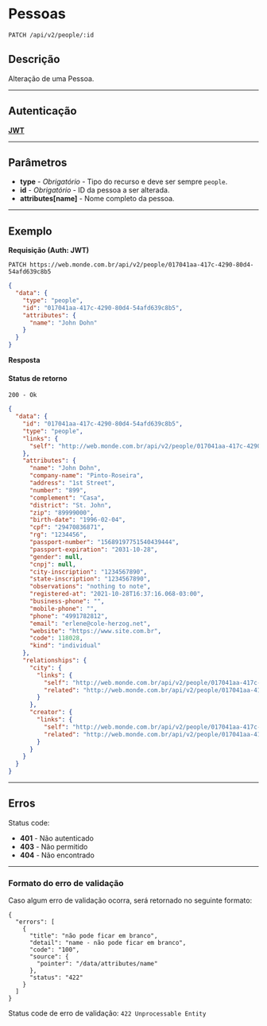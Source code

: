 # Pessoas

    PATCH /api/v2/people/:id

## Descrição
Alteração de uma Pessoa.

***

## Autenticação
**[JWT](v1/authentication/POST_tokens.md)**

***

## Parâmetros
- **type** - *Obrigatório* - Tipo do recurso e deve ser sempre <code>people</code>.
- **id** - *Obrigatório* - ID da pessoa a ser alterada.
- **attributes[name]** - Nome completo da pessoa.

***

## Exemplo
  **Requisição (Auth: JWT)**

    PATCH https://web.monde.com.br/api/v2/people/017041aa-417c-4290-80d4-54afd639c8b5

  ``` json
  {
    "data": {
      "type": "people",
      "id": "017041aa-417c-4290-80d4-54afd639c8b5",
      "attributes": {
        "name": "John Dohn"
      }
    }
  }
  ```

  **Resposta**

  #### Status de retorno

    200 - Ok

  ``` json
  {
    "data": {
      "id": "017041aa-417c-4290-80d4-54afd639c8b5",
      "type": "people",
      "links": {
        "self": "http://web.monde.com.br/api/v2/people/017041aa-417c-4290-80d4-54afd639c8b5"
      },
      "attributes": {
        "name": "John Dohn",
        "company-name": "Pinto-Roseira",
        "address": "1st Street",
        "number": "899",
        "complement": "Casa",
        "district": "St. John",
        "zip": "89999000",
        "birth-date": "1996-02-04",
        "cpf": "29470836871",
        "rg": "1234456",
        "passport-number": "15689197751540439444",
        "passport-expiration": "2031-10-28",
        "gender": null,
        "cnpj": null,
        "city-inscription": "1234567890",
        "state-inscription": "1234567890",
        "observations": "nothing to note",
        "registered-at": "2021-10-28T16:37:16.068-03:00",
        "business-phone": "",
        "mobile-phone": "",
        "phone": "4991782812",
        "email": "erlene@cole-herzog.net",
        "website": "https://www.site.com.br",
        "code": 118028,
        "kind": "individual"
      },
      "relationships": {
        "city": {
          "links": {
            "self": "http://web.monde.com.br/api/v2/people/017041aa-417c-4290-80d4-54afd639c8b5/relationships/city",
            "related": "http://web.monde.com.br/api/v2/people/017041aa-417c-4290-80d4-54afd639c8b5/city"
          }
        },
        "creator": {
          "links": {
            "self": "http://web.monde.com.br/api/v2/people/017041aa-417c-4290-80d4-54afd639c8b5/relationships/creator",
            "related": "http://web.monde.com.br/api/v2/people/017041aa-417c-4290-80d4-54afd639c8b5/creator"
          }
        }
      }
    }
  }
  ```

***

## Erros
  Status code:
  - **401** - Não autenticado
  - **403** - Não permitido
  - **404** - Não encontrado

***

### Formato do erro de validação
Caso algum erro de validação ocorra, será retornado no seguinte formato:

```
{
  "errors": [
    {
      "title": "não pode ficar em branco",
      "detail": "name - não pode ficar em branco",
      "code": "100",
      "source": {
        "pointer": "/data/attributes/name"
      },
      "status": "422"
    }
  ]
}
```
Status code de erro de validação: `422 Unprocessable Entity`
